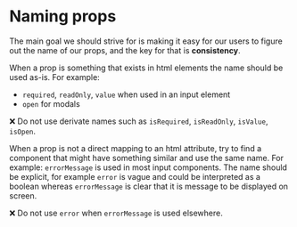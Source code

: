 # Naming props

The main goal we should strive for is making it easy for our users to figure out
the name of our props, and the key for that is **consistency**.

When a prop is something that exists in html elements the name should be used
as-is. For example:

- `required`, `readOnly`, `value` when used in an input element
- `open` for modals

❌ Do not use derivate names such as `isRequired`, `isReadOnly`, `isValue`,
`isOpen`.

When a prop is not a direct mapping to an html attribute, try to find a
component that might have something similar and use the same name. For example:
`errorMessage` is used in most input components. The name should be explicit,
for example `error` is vague and could be interpreted as a boolean whereas
`errorMessage` is clear that it is message to be displayed on screen.

❌ Do not use `error` when `errorMessage` is used elsewhere.
